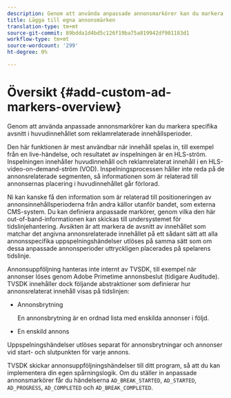 ```yaml
---
description: Genom att använda anpassade annonsmarkörer kan du markera specifika avsnitt i huvudinnehållet som reklamrelaterade innehållsperioder.
title: Lägga till egna annonsmärken
translation-type: tm+mt
source-git-commit: 89bdda1d4bd5c126f19ba75a819942df901183d1
workflow-type: tm+mt
source-wordcount: '299'
ht-degree: 0%

---
```



# Översikt {#add-custom-ad-markers-overview}

Genom att använda anpassade annonsmarkörer kan du markera specifika avsnitt i huvudinnehållet som reklamrelaterade innehållsperioder.

Den här funktionen är mest användbar när innehåll spelas in, till exempel från en live-händelse, och resultatet av inspelningen är en HLS-ström. Inspelningen innehåller huvudinnehåll och reklamrelaterat innehåll i en HLS-video-on-demand-ström (VOD). Inspelningsprocessen håller inte reda på de annonsrelaterade segmenten, så informationen som är relaterad till annonsernas placering i huvudinnehållet går förlorad.

Ni kan kanske få den information som är relaterad till positioneringen av annonsinnehållsperioderna från andra källor utanför bandet, som externa CMS-system. Du kan definiera anpassade markörer, genom vilka den här out-of-band-informationen kan skickas till undersystemet för tidslinjehantering. Avsikten är att markera de avsnitt av innehållet som matchar det angivna annonsrelaterade innehållet på ett sådant sätt att alla annonsspecifika uppspelningshändelser utlöses på samma sätt som om dessa anpassade annonsperioder uttryckligen placerades på spelarens tidslinje.

Annonsuppföljning hanteras inte internt av TVSDK, till exempel när annonser löses genom Adobe Primetime annonsbeslut (tidigare Auditude). TVSDK innehåller dock följande abstraktioner som definierar hur annonsrelaterat innehåll visas på tidslinjen:

* Annonsbrytning

   En annonsbrytning är en ordnad lista med enskilda annonser i följd.
* En enskild annons

Uppspelningshändelser utlöses separat för annonsbrytningar och annonser vid start- och slutpunkten för varje annons.

TVSDK skickar annonsuppföljningshändelser till ditt program, så att du kan implementera din egen spårningslogik. Om du ställer in anpassade annonsmarkörer får du händelserna `AD_BREAK_STARTED`, `AD_STARTED`, `AD_PROGRESS`, `AD_COMPLETED` och `AD_BREAK_COMPLETED`.